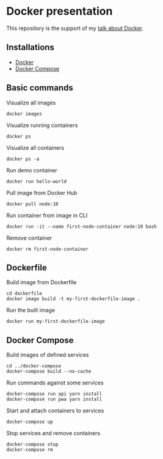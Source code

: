 # Docker presentation

This repository is the support of my [talk about Docker](https://talks.yannickdebree.com/en/docker).

## Installations

- [Docker](https://docs.docker.com/install/)
- [Docker Compose](https://docs.docker.com/compose/install/)

## Basic commands

Visualize all images

```
docker images
```

Visualize running containers

```
docker ps
```

Visualize all containers

```
docker ps -a
```

Run demo container

```
docker run hello-world
```

Pull image from Docker Hub

```
docker pull node:10
```

Run container from image in CLI

```
docker run -it --name first-node-container node:10 bash
```

Remove container

```
docker rm first-node-container
```

## Dockerfile

Build image from Dockerfile

```
cd dockerfile
docker image build -t my-first-dockerfile-image .
```

Run the built image

```
docker run my-first-dockerfile-image
```

## Docker Compose

Build images of defined services

```
cd ../docker-compose
docker-compose build --no-cache
```

Run commands against some services

```
docker-compose run api yarn install
docker-compose run pwa yarn install
```

Start and attach containers to services

```
docker-compose up
```

Stop services and remove containers

```
docker-compose stop
docker-compose rm
```
